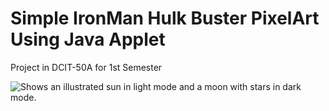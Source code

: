 # Simple IronMan Hulk Buster PixelArt Using Java Applet
Project in DCIT-50A for 1st Semester

<picture>
  <source media="(prefers-color-scheme: dark)" srcset="https://github.com/Unknownplanet40/Simple-Hulk-Buster-PixelArt-Project---Java-Applet/blob/356c73835083a1e5f656c141979a8ca893f90b82/Preview.png">
  <img alt="Shows an illustrated sun in light mode and a moon with stars in dark mode." src="https://github.com/Unknownplanet40/Simple-Hulk-Buster-PixelArt-Project---Java-Applet/blob/356c73835083a1e5f656c141979a8ca893f90b82/Preview.png">
</picture>
